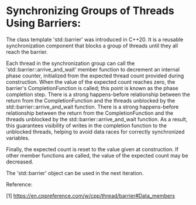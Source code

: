 # Synchronizing Groups of Threads Using Barriers:

The class template 'std::barrier' was introduced in C++20. It is a reusable synchronization component that blocks a group of threads until they all reach the barrier.

Each thread in the synchronization group can call the 'std::barrier::arrive_and_wait' member function to decrement an internal phase counter, initialized from the expected thread count provided during construction. When the value of the expected count reaches zero, the barrier's CompletionFunction is called; this point is known as the phase completion step. There is a strong happens-before relationship between the return from the CompletionFunction and the threads unblocked by the std::barrier::arrive_and_wait function. There is a strong happens-before relationship between the return from the CompletionFunction and the threads unblocked by the std::barrier::arrive_and_wait function. As a result, this guarantees visibility of writes in the completion function to the unblocked threads, helping to avoid data races for correctly synchronized variables.

Finally, the expected count is reset to the value given at construction. If other member functions are called, the value of the expected count may be decreased.

The 'std::barrier' object can be used in the next iteration.

Reference:

[1] https://en.cppreference.com/w/cpp/thread/barrier#Data_members